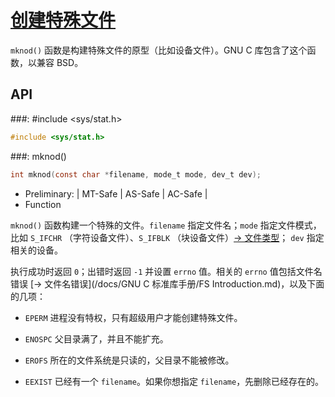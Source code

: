 # [创建特殊文件](https://www.gnu.org/software/libc/manual/html_node/Making-Special-Files.html#Making-Special-Files)

`mknod()` 函数是构建特殊文件的原型（比如设备文件）。GNU C 库包含了这个函数，以兼容 BSD。

## API

###: #include &lt;sys/stat.h&gt;

```c
#include <sys/stat.h>
```

###: mknod()

```c
int mknod(const char *filename, mode_t mode, dev_t dev);
```

* Preliminary: | MT-Safe | AS-Safe | AC-Safe |
* Function

`mknod()` 函数构建一个特殊的文件。`filename` 指定文件名；`mode` 指定文件模式，比如 `S_IFCHR` （字符设备文件）、`S_IFBLK` （块设备文件）[→ 文件类型]()； `dev` 指定相关的设备。

执行成功时返回 `0`；出错时返回 `-1` 并设置 `errno` 值。相关的 `errno` 值包括文件名错误 [→ 文件名错误](/docs/GNU C 标准库手册/FS Introduction.md)，以及下面的几项：

* `EPERM` 进程没有特权，只有超级用户才能创建特殊文件。

* `ENOSPC` 父目录满了，并且不能扩充。

* `EROFS` 所在的文件系统是只读的，父目录不能被修改。

* `EEXIST` 已经有一个 `filename`。如果你想指定 `filename`，先删除已经存在的。

